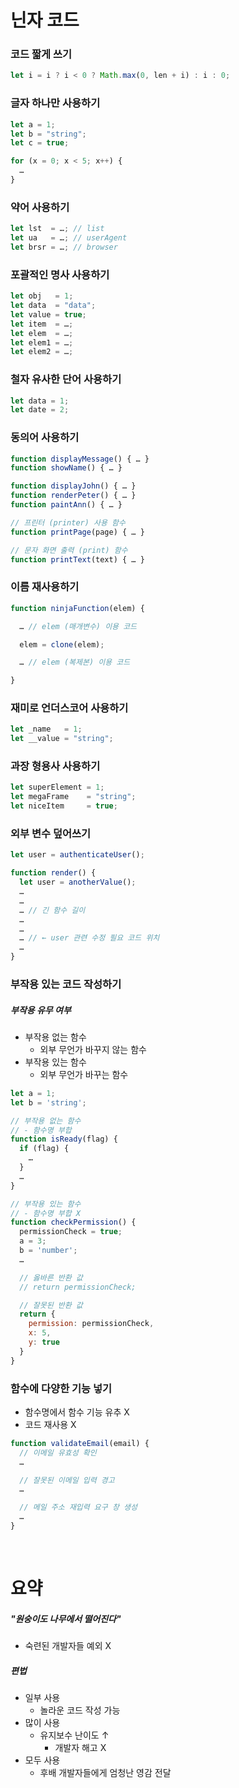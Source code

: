 닌자 코드
====

### 코드 짧게 쓰기
```javascript
let i = i ? i < 0 ? Math.max(0, len + i) : i : 0;
```

### 글자 하나만 사용하기
```javascript
let a = 1;
let b = "string";
let c = true;

for (x = 0; x < 5; x++) {
  …
}
```

### 약어 사용하기
```javascript
let lst  = …; // list
let ua   = …; // userAgent
let brsr = …; // browser
```

### 포괄적인 명사 사용하기
```javascript
let obj   = 1;
let data  = "data";
let value = true;
let item  = …;
let elem  = …;
let elem1 = …;
let elem2 = …;
```

### 철자 유사한 단어 사용하기
```javascript
let data = 1;
let date = 2;
```

### 동의어 사용하기
```javascript
function displayMessage() { … }
function showName() { … }
```
```javascript
function displayJohn() { … }
function renderPeter() { … }
function paintAnn() { … }
```
```javascript
// 프린터 (printer) 사용 함수
function printPage(page) { … }

// 문자 화면 출력 (print) 함수
function printText(text) { … }
```

### 이름 재사용하기
```javascript
function ninjaFunction(elem) {

  … // elem (매개변수) 이용 코드

  elem = clone(elem);

  … // elem (복제본) 이용 코드

}
```

### 재미로 언더스코어 사용하기
```javascript
let _name   = 1;
let __value = "string";
```

### 과장 형용사 사용하기
```javascript
let superElement = 1;
let megaFrame    = "string";
let niceItem     = true;
```

### 외부 변수 덮어쓰기
```javascript
let user = authenticateUser();

function render() {
  let user = anotherValue();
  …
  …
  … // 긴 함수 길이
  …
  …
  … // ← user 관련 수정 필요 코드 위치
  …
}
```

### 부작용 있는 코드 작성하기

##### 부작용 유무 여부
- 부작용 없는 함수
  - 외부 무언가 바꾸지 않는 함수
- 부작용 있는 함수
  - 외부 무언가 바꾸는 함수
```javascript
let a = 1;
let b = 'string';

// 부작용 없는 함수
// - 함수명 부합
function isReady(flag) {
  if (flag) {
    …
  }
  …
}

// 부작용 있는 함수
// - 함수명 부합 X
function checkPermission() {
  permissionCheck = true;
  a = 3;
  b = 'number';
  …

  // 옳바른 반환 값
  // return permissionCheck;

  // 잘못된 반환 값
  return {
    permission: permissionCheck,
    x: 5,
    y: true
  }
}
```

### 함수에 다양한 기능 넣기
- 함수명에서 함수 기능 유추 X
- 코드 재사용 X
```javascript
function validateEmail(email) {
  // 이메일 유효성 확인
  …

  // 잘못된 이메일 입력 경고
  …

  // 메일 주소 재입력 요구 창 생성
  …
}
```

<br />

요약
====

##### "원숭이도 나무에서 떨어진다"
- 숙련된 개발자들 예외 X

##### 편법
- 일부 사용
  - 놀라운 코드 작성 가능
- 많이 사용
  - 유지보수 난이도 ↑
    - 개발자 해고 X
- 모두 사용
  - 후배 개발자들에게 엄청난 영감 전달

